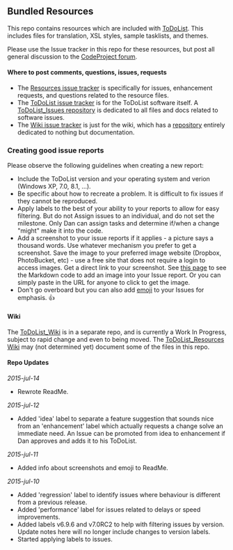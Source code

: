 ## Bundled Resources
 
This repo contains resources which are included with [ToDoList](http://www.codeproject.com/Articles/5371/ToDoList). This includes files for translation, XSL styles, sample tasklists, and themes.

Please use the Issue tracker in this repo for these resources, but post all general discussion to the [CodeProject forum](http://www.codeproject.com/Articles/5371/WebControls/#_comments).

#### Where to post comments, questions, issues, requests

- The [Resources issue tracker](../../issues) is specifically for issues, enhancement requests, and questions related to the resource files.
- The [ToDoList issue tracker](../../../ToDoList_Issues/issues) is for the ToDoList software itself. A [ToDoList_Issues repository](../../../ToDoList_Issues) is dedicated to all files and docs related to software issues. 
- The [Wiki issue tracker](../../../ToDoList_Wiki/issues) is just for the wiki, which has a [repository](../../../ToDoList_Wiki) entirely dedicated to nothing but documentation.

### Creating good issue reports
Please observe the following guidelines when creating a new report:

- Include the ToDoList version and your operating system and verion (Windows XP, 7.0, 8.1, ...).
- Be specific about how to recreate a problem. It is difficult to fix issues if they cannot be reproduced.
- Apply labels to the best of your ability to your reports to allow for easy filtering. But do not Assign issues to an individual, and do not set the milestone. Only Dan can assign tasks and determine if/when a change "might" make it into the code.
- Add a screenshot to your issue reports if it applies - a picture says a thousand words. Use whatever mechanism you prefer to get a screenshot. Save the image to your preferred image website (Dropbox, PhotoBucket, etc) - use a free site that does not require a login to access images. Get a direct link to your screenshot. See [this page](https://guides.github.com/features/mastering-markdown/) to see the Markdown code to add an image into your Issue report. Or you can simply paste in the URL for anyone to click to get the image.
- Don't go overboard but you can also add [emoji](http://www.emoji-cheat-sheet.com/) to your Issues for emphasis. :thumbsup:

#### Wiki
The [ToDoList_Wiki](../../../ToDoList_Wiki/wiki) is in a separate repo, and is currently a Work In Progress, subject to rapid change and even to being moved.
The [ToDoList_Resources Wiki](../../wiki) may (not determined yet) document some of the files in this repo.
 
 
#### Repo Updates


*2015-jul-14*
- Rewrote ReadMe.

*2015-jul-12*
- Added 'idea' label to separate a feature suggestion that sounds nice from an 'enhancement' label which actually requests a change solve an immediate need. An Issue can be promoted from idea to enhancement if Dan approves and adds it to his ToDoList.

*2015-jul-11*
- Added info about screenshots and emoji to ReadMe.

*2015-jul-10*
- Added 'regression' label to identify issues where behaviour is different from a previous release.
- Added 'performance' label for issues related to delays or speed improvements.
- Added labels v6.9.6 and v7.0RC2 to help with filtering issues by version. Update notes here will no longer include changes to version labels.
- Started applying labels to issues.

